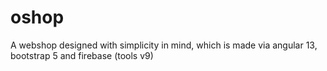 # oshop
A webshop designed with simplicity in mind, which is made via angular 13, bootstrap 5 and firebase (tools v9)
